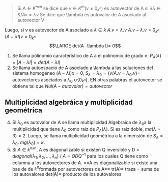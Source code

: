 > Si $A \in K^{nxn}$ se dice que $v \in K^m (v \neq 0_{k^n})$ es autovector de A si $\exists \lambda \in K / Av = \lambda v$
> Se dice que \lambda es autovalor de A asociado al autovector V

Luego, si v es autovector de A asociado a $\lambda \in k$
$A.v = \lambda .v$
$A.v-\lambda .v = 0_{k^n}$
$(A-\lambda I) v = 0_{k^n}$
$$\LARGE det(A -\lambda I)= 0$$

1) Se llama polinomio característico de A a el polinomio de grado n: $P_A(\lambda) = |A- \lambda I| = det(A -\lambda I)$ 
2) Se llama autoespacio de A asociado a \lambda a las soluciones del sistema homogéneo $(A-\lambda I)x = 0$, $S_{\lambda} = \lambda_0 = \{v/A.v = \lambda_0 .v\}$= autovectores asociados a $\lambda_0$ $\cup \{0_{k^n}\}$. EN otras palabras el autovector se obtiene tal que $Nul(A-autovalor)=autovector$
## Multiplicidad algebráica y multiplicidad geométrica
4) Si $\lambda_0$ es autovalor de A se llama multiplicidad Algebraica de $\lambda_0$a la multiplicidad que tiene $\lambda_0$ como raiz de $P_A(\lambda).$ Si es raiz doble, $ma(\lambda = 3) = 2$. Luego, se llama multiplicidad geométrica a la dimensión de $S_{\lambda} =\lambda_0$. $mg(\lambda_0)=k$.
5) Si $A \in k^{nxn}$, A es diagonalizable si existen Q inversible y D = $diagonal(\lambda_1, \lambda_2, ..., \lambda_n)$ / $A= Q D Q^{-1}$ para los cuales Q tiene como columna a los autovectores de A. ==A es diagonalizable si existe una bas de de $k^n$formada por autovectores de A==
tr(A)= traza = suma de los autovalores
det(A)= producto de los autovalores